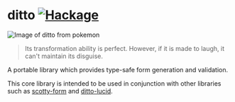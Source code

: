 ditto [![Hackage](https://img.shields.io/hackage/v/ditto.svg)](https://hackage.haskell.org/package/ditto)
=========

![Image of ditto from pokemon](https://i.imgur.com/0i7qeeW.png)
> Its transformation ability is perfect. However, if it is made to laugh, it can't maintain its disguise. 

A portable library which provides type-safe form generation and validation.

This core library is intended to be used in conjunction with other libraries such as [scotty-form](http://hackage.haskell.org/package/scotty-form) and [ditto-lucid](http://hackage.haskell.org/package/ditto-lucid).
